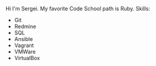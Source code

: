 Hi I'm Sergei.
My favorite Code School path is Ruby.
Skills:
* Git
* Redmine
* SQL
* Ansible
* Vagrant
* VMWare
* VirtualBox
